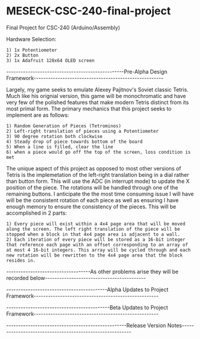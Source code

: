# MESECK-CSC-240-final-project
Final Project for CSC-240 (Arduino/Assembly)

Hardware Selection:

    1) 1x Potentiometer
    2) 2x Button
    3) 1x Adafruit 128x64 OLED screen

-------------------------------------------------Pre-Alpha Design Framework------------------------------------------------------

Largely, my game seeks to emulate Alexey Pajitnov's Soviet classic Tetris. Much like his orignial version, this game will be
monochromatic and have very few of the polished features that make modern Tetris distinct from its most primal form. The primary mechanics that this project seeks to implement are as follows: 

    1) Random Generation of Pieces (Tetrominos)
    2) Left-right translation of pieces using a Potentiometer
    3) 90 degree rotation both clockwise
    4) Steady drop of piece towards bottom of the board
    5) When a line is filled, clear the line
    6) when a piece would go off the top of the screen, loss condition is met

The unique aspect of this project as opposed to most other versions of Tetris is the implemetation of the left-right translation being in a dial rather than button form. This will use the ADC (in interrupt mode) to update the X position of the piece. The rotations will be handled through one of the remaining buttons. I anticipate the the most time consuming issue I will have will be the consistent rotation of each piece as well as ensuring I have enough memory to ensure the consistency of the pieces. This will be accomplished in 2 parts:

    1) Every piece will exist within a 4x4 page area that will be moved along the screen. The left right translation of the piece will be stopped when a block in that 4x4 page area is adjacent to a wall.
    2) Each iteration of every piece will be stored as a 16-bit integer that reference each page with an offset corresponding to an array of at most 4 16-bit integers. This array will be cycled through and each new rotation will be rewritten to the 4x4 page area that the block resides in. 


-----------------------------------As other problems arise they will be recorded below------------------------------------------



------------------------------------------Alpha Updates to Project Framework----------------------------------------------------



-------------------------------------------Beta Updates to Project Framework----------------------------------------------------



--------------------------------------------------Release Version Notes---------------------------------------------------------

